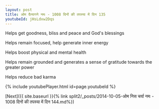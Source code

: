 ```yaml
---
layout: post
title: ओम दैत्यागने नमः - 1008 दिनों की तपस्या में दिन 135
youtubeId: jHsLdxw2Dqs
---
```

 
 
Helps get goodness, bliss and peace and God's blessings
 
Helps remain focused, help generate inner energy 
 
Helps boost physical and mental health 
 
Helps remain grounded and generates a sense of gratitude towards the greater power 
 
Helps reduce bad karma
 
 
 
 


{% include youtubePlayer.html id=page.youtubeId %}
 
[Next]({{ site.baseurl }}{% link  split2/_posts/2014-10-05-ओम निस चर्या नमः - 1008 दिनों की तपस्या में दिन 144.md%})
 
